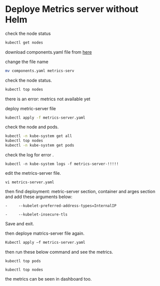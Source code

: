 # **Deploye Metrics server without Helm**

check the node status

```bash
kubectl get nodes
```

download components.yaml file from [here](https://github.com/kubernetes-sigs/metrics-server/releases/download/v0.3.7/components.yaml) 

change the file name

```bash
mv components.yaml metrics-serv
```

check the node status.

```bash
kubectl top nodes
```

there is an error: metrics not available yet

deploy metric-server file

```bash
kubectl apply -f metrics-server.yaml
```

check the node and pods.

```bash
kubectl -n kube-system get all
kubectl top nodes
kubectl -n kube-system get pods
```

check the log for error .

```
kubectl -n kube-system logs -f metrics-server-!!!!!
```

edit the metrics-server file.

```
vi metrics-server.yaml
```

then find  deployment: metric-server section, container and  arges section and add these arguments below:

```
-     --kubelet-preferred-address-types=InternalIP

-     --kubelet-insecure-tls
```

 Save and exit.

then deploye matrics-server file again. 

```bash
Kubectl apply –f metrics-server.yaml
```

then run these below command and see the metrics.

```
kubectl top pods

kubectl top nodes
```

the metrics can be seen in dashboard too.





 

 